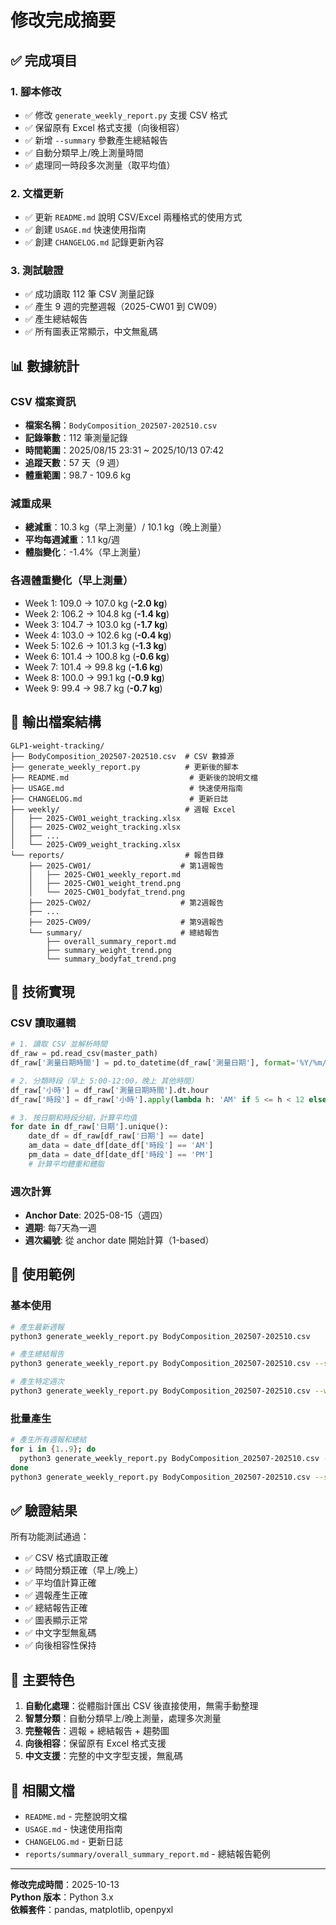 # 修改完成摘要

## ✅ 完成項目

### 1. 腳本修改
- ✅ 修改 `generate_weekly_report.py` 支援 CSV 格式
- ✅ 保留原有 Excel 格式支援（向後相容）
- ✅ 新增 `--summary` 參數產生總結報告
- ✅ 自動分類早上/晚上測量時間
- ✅ 處理同一時段多次測量（取平均值）

### 2. 文檔更新
- ✅ 更新 `README.md` 說明 CSV/Excel 兩種格式的使用方式
- ✅ 創建 `USAGE.md` 快速使用指南
- ✅ 創建 `CHANGELOG.md` 記錄更新內容

### 3. 測試驗證
- ✅ 成功讀取 112 筆 CSV 測量記錄
- ✅ 產生 9 週的完整週報（2025-CW01 到 CW09）
- ✅ 產生總結報告
- ✅ 所有圖表正常顯示，中文無亂碼

## 📊 數據統計

### CSV 檔案資訊
- **檔案名稱**：`BodyComposition_202507-202510.csv`
- **記錄筆數**：112 筆測量記錄
- **時間範圍**：2025/08/15 23:31 ~ 2025/10/13 07:42
- **追蹤天數**：57 天（9 週）
- **體重範圍**：98.7 - 109.6 kg

### 減重成果
- **總減重**：10.3 kg（早上測量）/ 10.1 kg（晚上測量）
- **平均每週減重**：1.1 kg/週
- **體脂變化**：-1.4%（早上測量）

### 各週體重變化（早上測量）
- Week 1: 109.0 → 107.0 kg (**-2.0 kg**)
- Week 2: 106.2 → 104.8 kg (**-1.4 kg**)
- Week 3: 104.7 → 103.0 kg (**-1.7 kg**)
- Week 4: 103.0 → 102.6 kg (**-0.4 kg**)
- Week 5: 102.6 → 101.3 kg (**-1.3 kg**)
- Week 6: 101.4 → 100.8 kg (**-0.6 kg**)
- Week 7: 101.4 → 99.8 kg (**-1.6 kg**)
- Week 8: 100.0 → 99.1 kg (**-0.9 kg**)
- Week 9: 99.4 → 98.7 kg (**-0.7 kg**)

## 📁 輸出檔案結構

```
GLP1-weight-tracking/
├── BodyComposition_202507-202510.csv  # CSV 數據源
├── generate_weekly_report.py          # 更新後的腳本
├── README.md                           # 更新後的說明文檔
├── USAGE.md                            # 快速使用指南
├── CHANGELOG.md                        # 更新日誌
├── weekly/                            # 週報 Excel
│   ├── 2025-CW01_weight_tracking.xlsx
│   ├── 2025-CW02_weight_tracking.xlsx
│   ├── ...
│   └── 2025-CW09_weight_tracking.xlsx
└── reports/                           # 報告目錄
    ├── 2025-CW01/                    # 第1週報告
    │   ├── 2025-CW01_weekly_report.md
    │   ├── 2025-CW01_weight_trend.png
    │   └── 2025-CW01_bodyfat_trend.png
    ├── 2025-CW02/                    # 第2週報告
    ├── ...
    ├── 2025-CW09/                    # 第9週報告
    └── summary/                      # 總結報告
        ├── overall_summary_report.md
        ├── summary_weight_trend.png
        └── summary_bodyfat_trend.png
```

## 🔧 技術實現

### CSV 讀取邏輯
```python
# 1. 讀取 CSV 並解析時間
df_raw = pd.read_csv(master_path)
df_raw['測量日期時間'] = pd.to_datetime(df_raw['測量日期'], format='%Y/%m/%d %H:%M')

# 2. 分類時段（早上 5:00-12:00，晚上 其他時間）
df_raw['小時'] = df_raw['測量日期時間'].dt.hour
df_raw['時段'] = df_raw['小時'].apply(lambda h: 'AM' if 5 <= h < 12 else 'PM')

# 3. 按日期和時段分組，計算平均值
for date in df_raw['日期'].unique():
    date_df = df_raw[df_raw['日期'] == date]
    am_data = date_df[date_df['時段'] == 'AM']
    pm_data = date_df[date_df['時段'] == 'PM']
    # 計算平均體重和體脂
```

### 週次計算
- **Anchor Date**: 2025-08-15（週四）
- **週期**: 每7天為一週
- **週次編號**: 從 anchor date 開始計算（1-based）

## 📝 使用範例

### 基本使用
```bash
# 產生最新週報
python3 generate_weekly_report.py BodyComposition_202507-202510.csv

# 產生總結報告
python3 generate_weekly_report.py BodyComposition_202507-202510.csv --summary

# 產生特定週次
python3 generate_weekly_report.py BodyComposition_202507-202510.csv --week-index 5
```

### 批量產生
```bash
# 產生所有週報和總結
for i in {1..9}; do
  python3 generate_weekly_report.py BodyComposition_202507-202510.csv --week-index $i
done
python3 generate_weekly_report.py BodyComposition_202507-202510.csv --summary
```

## ✅ 驗證結果

所有功能測試通過：
- ✅ CSV 格式讀取正確
- ✅ 時間分類正確（早上/晚上）
- ✅ 平均值計算正確
- ✅ 週報產生正確
- ✅ 總結報告正確
- ✅ 圖表顯示正常
- ✅ 中文字型無亂碼
- ✅ 向後相容性保持

## 🎯 主要特色

1. **自動化處理**：從體脂計匯出 CSV 後直接使用，無需手動整理
2. **智慧分類**：自動分類早上/晚上測量，處理多次測量
3. **完整報告**：週報 + 總結報告 + 趨勢圖
4. **向後相容**：保留原有 Excel 格式支援
5. **中文支援**：完整的中文字型支援，無亂碼

## 📖 相關文檔

- `README.md` - 完整說明文檔
- `USAGE.md` - 快速使用指南
- `CHANGELOG.md` - 更新日誌
- `reports/summary/overall_summary_report.md` - 總結報告範例

---

**修改完成時間**：2025-10-13  
**Python 版本**：Python 3.x  
**依賴套件**：pandas, matplotlib, openpyxl
